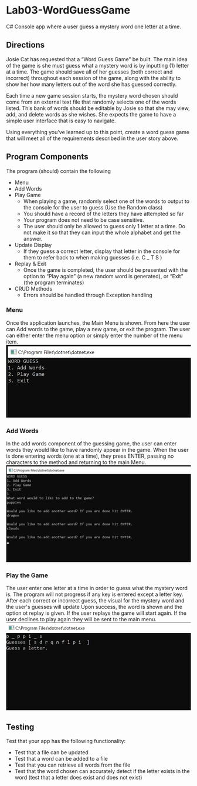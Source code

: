 # Lab03-WordGuessGame
C# Console app where a user guess a mystery word one letter at a time. 

## Directions
Josie Cat has requested that a “Word Guess Game” be built. The main idea of the game is she must guess what a mystery word is by inputting (1) letter at a time. The game should save all of her guesses (both correct and incorrect) throughout each session of the game, along with the ability to show her how many letters out of the word she has guessed correctly.

Each time a new game session starts, the mystery word chosen should come from an external text file that randomly selects one of the words listed. This bank of words should be editable by Josie so that she may view, add, and delete words as she wishes. She expects the game to have a simple user interface that is easy to navigate.

Using everything you’ve learned up to this point, create a word guess game that will meet all of the requirements described in the user story above.

## Program Components

The program (should) contain the following
* Menu
* Add Words
* Play Game
  - When playing a game, randomly select one of the words to output to the console for the user to guess (Use the Random class)
  - You should have a record of the letters they have attempted so far
  - Your program does not need to be case sensitive.
  - The user should only be allowed to guess only 1 letter at a time. Do not make it so that they can input the whole alphabet and get the answer.
* Update Display
  - If they guess a correct letter, display that letter in the console for them to refer back to when making guesses (i.e. C _ T S )
* Replay & Exit
  - Once the game is completed, the user should be presented with the option to “Play again” (a new random word is generated), or “Exit” (the program terminates)
* CRUD Methods
  - Errors should be handled through Exception handling

### Menu
Once the application launches, the Main Menu is shown. From here the user can Add words to the game, play a new game, or exit the program.
The user can either enter the menu option or simply enter the number of the menu item.
![mainMenu](assets/mainMenu.png)

### Add Words
In the add words component of the guessing game, the user can enter words they would like to have randomly appear in the game.
When the user is done entering words (one at a time), they press ENTER, passing no characters to the method and returning to the main Menu.
![addWords](assets/addWords.png)

### Play the Game
The user enter one letter at a time in order to guess what the mystery word is. 
The program will not progress if any key is entered except a letter key.
After each correct or incorrect guess, the visual for the mystery word and the user's guesses will update
Upon success, the word is shown and the option ot replay is given. If the user replays the game will start again.
If the user declines to play again they will be sent to the main menu.
![guessGame](assets/guessGame.png)

## Testing
Test that your app has the following functionality:

- Test that a file can be updated
- Test that a word can be added to a file
- Test that you can retrieve all words from the file
- Test that the word chosen can accurately detect if the letter exists in the word (test that a letter does exist and does not exist)

